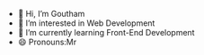 - 👋 Hi, I’m Goutham
- 👀 I’m interested in Web Development
- 🌱 I’m currently learning Front-End Development
- 😄 Pronouns:Mr


<!---
gouthammohankumar/gouthammohankumar is a ✨ special ✨ repository because its `README.md` (this file) appears on your GitHub profile.
You can click the Preview link to take a look at your changes.
--->

